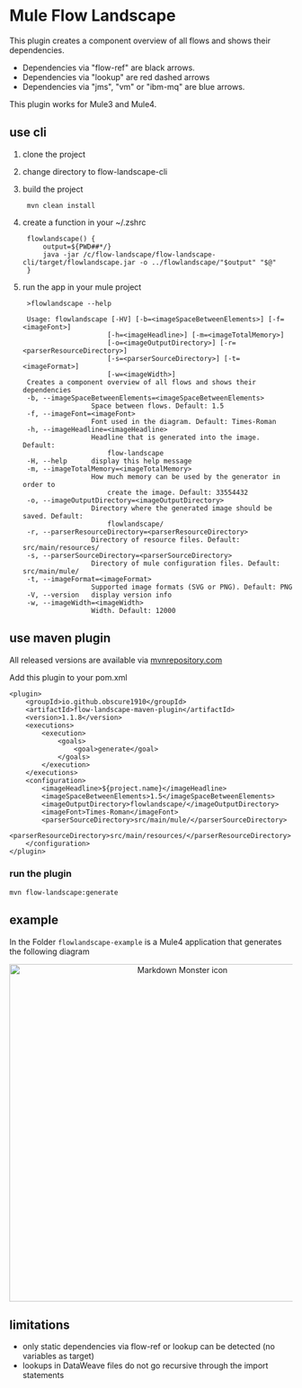 # Mule Flow Landscape

This plugin creates a component overview of all flows and shows their dependencies. 
- Dependencies via "flow-ref" are black arrows. 
- Dependencies via "lookup" are red dashed arrows 
- Dependencies via "jms", "vm" or "ibm-mq" are blue arrows.

This plugin works for Mule3 and Mule4.

## use cli

1. clone the project
2. change directory to flow-landscape-cli
3. build the project

        mvn clean install
4. create a function in your ~/.zshrc

        flowlandscape() {
            output=${PWD##*/}
            java -jar /c/flow-landscape/flow-landscape-cli/target/flowlandscape.jar -o ../flowlandscape/"$output" "$@"
        }
5. run the app in your mule project

        >flowlandscape --help
        
        Usage: flowlandscape [-HV] [-b=<imageSpaceBetweenElements>] [-f=<imageFont>]
                            [-h=<imageHeadline>] [-m=<imageTotalMemory>]
                            [-o=<imageOutputDirectory>] [-r=<parserResourceDirectory>]
                            [-s=<parserSourceDirectory>] [-t=<imageFormat>]
                            [-w=<imageWidth>]
        Creates a component overview of all flows and shows their dependencies
        -b, --imageSpaceBetweenElements=<imageSpaceBetweenElements>
                        Space between flows. Default: 1.5
        -f, --imageFont=<imageFont>
                        Font used in the diagram. Default: Times-Roman
        -h, --imageHeadline=<imageHeadline>
                        Headline that is generated into the image. Default:
                            flow-landscape
        -H, --help      display this help message
        -m, --imageTotalMemory=<imageTotalMemory>
                        How much memory can be used by the generator in order to
                            create the image. Default: 33554432
        -o, --imageOutputDirectory=<imageOutputDirectory>
                        Directory where the generated image should be saved. Default:
                            flowlandscape/
        -r, --parserResourceDirectory=<parserResourceDirectory>
                        Directory of resource files. Default: src/main/resources/
        -s, --parserSourceDirectory=<parserSourceDirectory>
                        Directory of mule configuration files. Default: src/main/mule/
        -t, --imageFormat=<imageFormat>
                        Supported image formats (SVG or PNG). Default: PNG
        -V, --version   display version info
        -w, --imageWidth=<imageWidth>
                        Width. Default: 12000

## use maven plugin

All released versions are available via [mvnrepository.com](https://mvnrepository.com/search?q=io.github.obscure1910)


Add this plugin to your pom.xml

    <plugin>
        <groupId>io.github.obscure1910</groupId>
        <artifactId>flow-landscape-maven-plugin</artifactId>
        <version>1.1.8</version>
        <executions>
            <execution>
                <goals>
                    <goal>generate</goal>
                </goals>
            </execution>
        </executions>
        <configuration>
            <imageHeadline>${project.name}</imageHeadline>
            <imageSpaceBetweenElements>1.5</imageSpaceBetweenElements>
            <imageOutputDirectory>flowlandscape/</imageOutputDirectory>
            <imageFont>Times-Roman</imageFont>
            <parserSourceDirectory>src/main/mule/</parserSourceDirectory>
            <parserResourceDirectory>src/main/resources/</parserResourceDirectory>
        </configuration>
    </plugin>

### run the plugin

    mvn flow-landscape:generate

## example

In the Folder `flowlandscape-example` is a Mule4 application that generates the following diagram

<img src="flow-landscape-example/flowlandscape/flowlandscape.png"
     alt="Markdown Monster icon"
     style="height: 600px; margin-left: auto; margin-right: auto; display:block; text-align:center" />

## limitations

- only static dependencies via flow-ref or lookup can be detected (no variables as target)
- lookups in DataWeave files do not go recursive through the import statements
